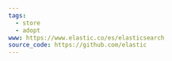 ```yaml
---
tags:
  - store
  - adopt
www: https://www.elastic.co/es/elasticsearch
source_code: https://github.com/elastic
---
```


